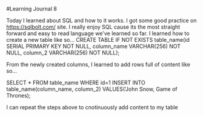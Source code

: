 #Learning Journal 8

Today I learned about SQL and how to it works. I got some good practice  on https://sqlbolt.com/ site. I really enjoy SQL cause its the most straight forward and easy to read language we've learned so far. I learned how to create a new table like so...
CREATE TABLE IF NOT EXISTS table_name(id SERIAL PRIMARY KEY NOT NULL, column_name VARCHAR(256) NOT NULL, column_2 VARCHAR(256) NOT NULL);

From the newly created columns, I learned to add rows full of content like so...

SELECT * FROM table_name WHERE id=1
INSERT INTO table_name(column_name, column_2)
VALUES(‘John Snow, Game of Thrones);

I can repeat the steps above to cnotinuously add content to my table
